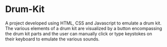 # Drum-Kit

A project developed using HTML, CSS and Javascript to emulate a drum kit. The various elements of a drum kit are visualized by a button encompassing the drum kit parts and the user can manually click or type keystokes on their keyboard to emulate the various sounds.
